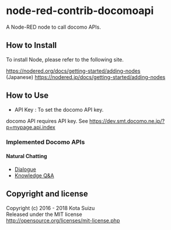 # node-red-contrib-docomoapi

A Node-RED node to call docomo APIs.

## How to Install

To install Node, please refer to the following site.

https://nodered.org/docs/getting-started/adding-nodes  
(Japanese) https://nodered.jp/docs/getting-started/adding-nodes  

## How to Use

- API Key : To set the docomo API key.  

docomo API requires API key. See https://dev.smt.docomo.ne.jp/?p=mypage.api.index


### Implemented Docomo APIs
#### Natural Chatting
* [Dialogue](https://dev.smt.docomo.ne.jp/?p=docs.api.page&api_name=natural_dialogue&p_name=api_4_usage_scenario#tag01)
* [Knowledge Q&A](https://dev.smt.docomo.ne.jp/?p=docs.api.page&api_name=natural_dialogue&p_name=api_5_usage_scenario#tag01)

## Copyright and license

Copyright (c) 2016 - 2018 Kota Suizu  
Released under the MIT license  
http://opensource.org/licenses/mit-license.php
